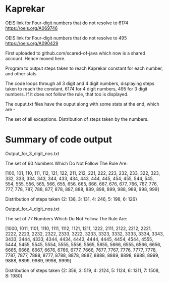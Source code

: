 # Kaprekar

OEIS link for Four-digit numbers that do not resolve to 6174 https://oeis.org/A069746

OEIS link for Four-digit numbers that do not resolve to 495 https://oeis.org/A090429

First uploaded to github.com/scared-of-java which now is a shared account. Hence moved here.

Program to output steps taken to reach Kaprekar constant for each number, and other stats

The code loops through all 3 digit and 4 digit numbers, displaying steps taken to reach the constant, 6174 for 4 digit numbers, 495 for 3 digit numbers. 
If it does not follow the rule, that too is displayed.

The ouput.txt files have the ouput along with some stats at the end, which are -

The set of all exceptions.
Distribution of steps taken by the numbers.

# Summary of code output

Output_for_3_digit_nos.txt

The set of 60 Numbers Which Do Not Follow The Rule Are:

[100, 101, 110, 111, 112, 121, 122, 211, 212, 221, 222, 223, 232, 233, 322, 323, 332, 333, 334, 343, 344, 433, 434, 443, 444, 445, 454, 455, 544, 545, 554, 555, 556, 565, 566, 655, 656, 665, 666, 667, 676, 677, 766, 767, 776, 777, 778, 787, 788, 877, 878, 887, 888, 889, 898, 899, 988, 989, 998, 999]

Distribution of steps taken
{2: 138, 3: 131, 4: 246, 5: 198, 6: 126}

Output_for_4_digit_nos.txt

The set of 77 Numbers Which Do Not Follow The Rule Are:

[1000, 1011, 1101, 1110, 1111, 1112, 1121, 1211, 1222, 2111, 2122, 2212, 2221, 2222, 2223, 2232, 2322, 2333, 3222, 3233, 3323, 3332, 3333, 3334, 3343, 3433, 3444, 4333, 4344, 4434, 4443, 4444, 4445, 4454, 4544, 4555, 5444, 5455, 5545, 5554, 5555, 5556, 5565, 5655, 5666, 6555, 6566, 6656, 6665, 6666, 6667, 6676, 6766, 6777, 7666, 7677, 7767, 7776, 7777, 7778, 7787, 7877, 7888, 8777, 8788, 8878, 8887, 8888, 8889, 8898, 8988, 8999, 9888, 9899, 9989, 9998, 9999]

Distribution of steps taken
{2: 356, 3: 519, 4: 2124, 5: 1124, 6: 1311, 7: 1508, 8: 1980}
